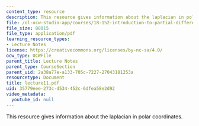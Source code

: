 ```yaml
---
content_type: resource
description: This resource gives information about the laplacian in polar coordinates.
file: /ol-ocw-studio-app/courses/18-152-introduction-to-partial-differential-equations-fall-2005/35779eee273cd534452c6dfea58e2d92_lecture11.pdf
file_size: 88015
file_type: application/pdf
learning_resource_types:
- Lecture Notes
license: https://creativecommons.org/licenses/by-nc-sa/4.0/
ocw_type: OCWFile
parent_title: Lecture Notes
parent_type: CourseSection
parent_uid: 2a38a77e-a133-705c-7227-27043181253a
resourcetype: Document
title: lecture11.pdf
uid: 35779eee-273c-d534-452c-6dfea58e2d92
video_metadata:
  youtube_id: null
---
```

This resource gives information about the laplacian in polar coordinates.